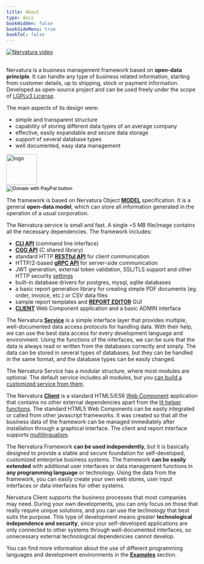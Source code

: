 ```yaml
---
title: About
type: docs
bookHidden: false
bookSideMenu: true
bookToC: false
---
```

<div class="row" style="paddin-top:32px;padding-bottom:16px;">
  <a href="https://youtu.be/RX7aWudeZ0Q" target="_blank" rel="noopener noreferrer"
     title="Nervatura video" >
    <img alt="Nervatura video" src="/images/video_s1.jpg"
      style="display:block;margin-left:auto;margin-right:auto;" />
  </a>
</div>

Nervatura is a business management framework based on **open-data principle**. It can handle any type of business related information, starting from customer details, up to shipping, stock or payment information. Developed as open-source project and can be used freely under the scope of [LGPLv3 License](http://www.gnu.org/licenses/lgpl.html).

<div class="row infoRow">
  <div class="cell mobile">
    The main aspects of its design were:
    <ul>
      <li>simple and transparent structure</li>
      <li>capability of storing different data types of an average company</li>
      <li>effective, easily expandable and secure data storage</li>
      <li>support of several database types</li>
      <li>well documented, easy data management</li>
    </ul>
  </div>
  <div class="cell contactCol mobile">
    <div class="paypal">
      <a href="http://nervatura.com" target="_blank" rel="noopener noreferrer"
          title="Nervatura Homepage" >
          <img src="/images/logo_green.svg" style="width:80px;" alt="logo" class="logo" />
      </a>
    </div>
    <div class="paypal">
      <form action="https://www.paypal.com/donate" method="post" target="_top">
        <input type="hidden" name="hosted_button_id" value="{{< param DonateId >}}" />
        <input type="image" src="https://www.paypalobjects.com/en_US/i/btn/btn_donateCC_LG.gif" border="0" name="submit" title="PayPal - The safer, easier way to pay online!" alt="Donate with PayPal button" />
        <img alt="" border="0" src="https://www.paypal.com/en_US/i/scr/pixel.gif" width="1" height="1" />
      </form>
    </div>
  </div>
</div>

The framework is based on Nervatura Object [**MODEL**](/docs/model) specification. It is a general **open-data model**, which can store all information generated in the operation of a usual corporation.

The Nervatura service is small and fast. A single ~5 MB file/image contains all the necessary dependencies.
The framework includes:
- [**CLI API**](/docs/service/cli#cli-api) (command line interface)
- [**CGO API**](/docs/service/cli#cgo-api) (C shared library)
- standard HTTP [**RESTful API**](/docs/service/api) for client communication
- HTTP/2-based [**gRPC API**](/docs/service/grpc) for server-side communication
- JWT generation, external token validation, SSL/TLS support and other HTTP security [settings](/docs/install#configuration-options)
- built-in database drivers for postgres, mysql, sqlite databases
- a basic report generation library for creating simple PDF documents (eg. order, invoice, etc.) 
or CSV data files
- sample report templates and [**REPORT EDITOR**](/docs/client/program/editor) GUI
- [**CLIENT**](/docs/client) Web Component application and a basic ADMIN interface

The Nervatura [**Service**](/docs/service) is a simple interface layer that provides multiple, well-documented data access protocols for handling data. With their help, we can use the best data access for every development language and environment. Using the functions of the interfaces, we can be sure that the data is always read or written from the databases correctly and simply. The data can be stored in several types of databases, but they can be handled in the same format, and the database types can be easily changed.

The Nervatura Service has a modular structure, where most modules are optional. The default service includes all modules, but you [can build a customized service from them](/docs/install/#other-platforms-and-custom-build).

The Nervatura [**Client**](/docs/client) is a standard HTML5/ES6 [Web Component](https://developer.mozilla.org/en-US/docs/Web/Web_Components) application that contains no other external dependencies apart from the [lit helper functions](https://lit.dev). The standard HTML5 Web Components can be easily integrated or called from other javascript frameworks. It was created so that all the business data of the framework can be managed immediately after installation through a graphical interface. The client and report interface supports [multilingualism](/docs/start/customization#customize-the-appearance).

The Nervatura Framework **can be used independently**, but it is basically designed to provide a stable and secure foundation for self-developed, customized enterprise business systems. The framework **can be easily extended** with additional user interfaces or data management functions in **any programming language** or technology. Using the data from the framework, you can easily create your own web stores, user input interfaces or data interfaces for other systems. 

Nervatura Client supports the business processes that most companies may need. During your own developments, you can only focus on those that really require unique solutions, and you can use the technology that best suits the purpose. This type of development means greater **technological independence and security**, since your self-developed applications are only connected to other systems through well-documented interfaces, so unnecessary external technological dependencies cannot develop.

You can find more information about the use of different programming languages and development environments in the [**Examples**](/docs/start/examples) section.

